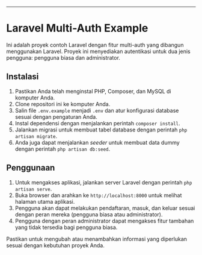 ---

# Laravel Multi-Auth Example

Ini adalah proyek contoh Laravel dengan fitur multi-auth yang dibangun menggunakan Laravel. Proyek ini menyediakan autentikasi untuk dua jenis pengguna: pengguna biasa dan administrator.

## Instalasi

1. Pastikan Anda telah menginstal PHP, Composer, dan MySQL di komputer Anda.
2. Clone repositori ini ke komputer Anda.
3. Salin file `.env.example` menjadi `.env` dan atur konfigurasi database sesuai dengan pengaturan Anda.
4. Instal dependensi dengan menjalankan perintah `composer install`.
5. Jalankan migrasi untuk membuat tabel database dengan perintah `php artisan migrate`.
6. Anda juga dapat menjalankan *seeder* untuk membuat data dummy dengan perintah `php artisan db:seed`.

## Penggunaan

1. Untuk mengakses aplikasi, jalankan server Laravel dengan perintah `php artisan serve`.
2. Buka browser dan arahkan ke `http://localhost:8000` untuk melihat halaman utama aplikasi.
3. Pengguna akan dapat melakukan pendaftaran, masuk, dan keluar sesuai dengan peran mereka (pengguna biasa atau administrator).
4. Pengguna dengan peran administrator dapat mengakses fitur tambahan yang tidak tersedia bagi pengguna biasa.

Pastikan untuk mengubah atau menambahkan informasi yang diperlukan sesuai dengan kebutuhan proyek Anda.
